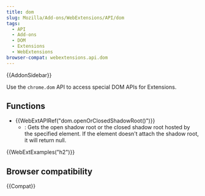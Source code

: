 ```yaml
---
title: dom
slug: Mozilla/Add-ons/WebExtensions/API/dom
tags:
  - API
  - Add-ons
  - DOM
  - Extensions
  - WebExtensions
browser-compat: webextensions.api.dom
---
```


{{AddonSidebar}}

Use the `chrome.dom` API to access special DOM APIs for Extensions.

## Functions

- {{WebExtAPIRef("dom.openOrClosedShadowRoot()")}}
  - : Gets the open shadow root or the closed shadow root hosted by the specified element. If the element doesn't attach the shadow root, it will return null.

{{WebExtExamples("h2")}}

## Browser compatibility

{{Compat}}
